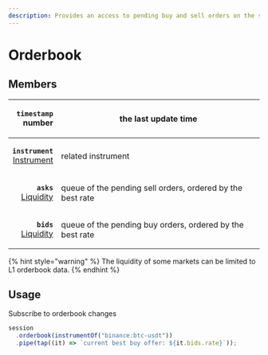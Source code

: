 ```yaml
---
description: Provides an access to pending buy and sell orders on the specific market.
---
```


# Orderbook

## Members

|                                   <p><strong><code>timestamp</code></strong><br>number</p> | the last update time                                       |
| -----------------------------------------------------------------------------------------: | ---------------------------------------------------------- |
| <p><strong><code>instrument</code></strong><br><a href="../instrument/">Instrument</a></p> | related instrument                                         |
|          <p><strong><code>asks</code></strong><br><a href="liquidity.md">Liquidity</a></p> | queue of the pending sell orders, ordered by the best rate |
|          <p><strong><code>bids</code></strong><br><a href="liquidity.md">Liquidity</a></p> | queue of the pending buy orders, ordered by the best rate  |

{% hint style="warning" %}
The liquidity of some markets can be limited to L1 orderbook data.
{% endhint %}

## Usage

Subscribe to orderbook changes

```typescript
session
  .orderbook(instrumentOf("binance:btc-usdt"))
  .pipe(tap((it) => `current best buy offer: ${it.bids.rate}`));
```
